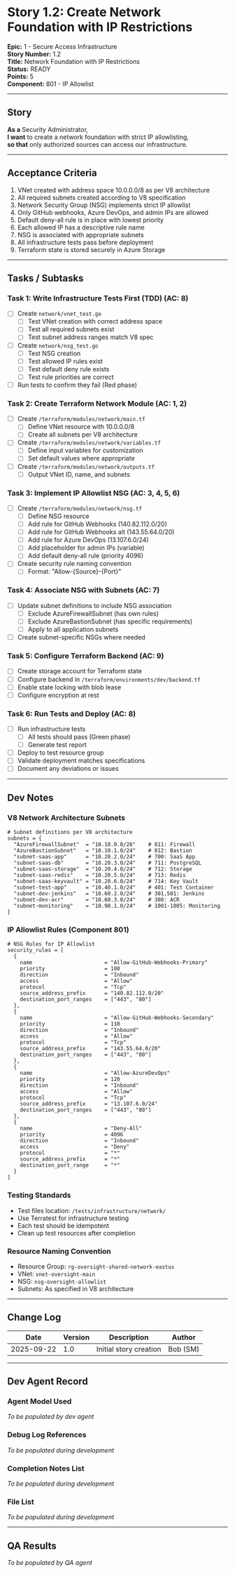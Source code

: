 # Story 1.2: Create Network Foundation with IP Restrictions

**Epic:** 1 - Secure Access Infrastructure  
**Story Number:** 1.2  
**Title:** Network Foundation with IP Restrictions  
**Status:** READY  
**Points:** 5  
**Component:** 801 - IP Allowlist  

---

## Story

**As a** Security Administrator,  
**I want** to create a network foundation with strict IP allowlisting,  
**so that** only authorized sources can access our infrastructure.

---

## Acceptance Criteria

1. VNet created with address space 10.0.0.0/8 as per V8 architecture
2. All required subnets created according to V8 specification
3. Network Security Group (NSG) implements strict IP allowlist
4. Only GitHub webhooks, Azure DevOps, and admin IPs are allowed
5. Default deny-all rule is in place with lowest priority
6. Each allowed IP has a descriptive rule name
7. NSG is associated with appropriate subnets
8. All infrastructure tests pass before deployment
9. Terraform state is stored securely in Azure Storage

---

## Tasks / Subtasks

### Task 1: Write Infrastructure Tests First (TDD) (AC: 8)
- [ ] Create `network/vnet_test.go`
  - [ ] Test VNet creation with correct address space
  - [ ] Test all required subnets exist
  - [ ] Test subnet address ranges match V8 spec
- [ ] Create `network/nsg_test.go`  
  - [ ] Test NSG creation
  - [ ] Test allowed IP rules exist
  - [ ] Test default deny rule exists
  - [ ] Test rule priorities are correct
- [ ] Run tests to confirm they fail (Red phase)

### Task 2: Create Terraform Network Module (AC: 1, 2)
- [ ] Create `/terraform/modules/network/main.tf`
  - [ ] Define VNet resource with 10.0.0.0/8
  - [ ] Create all subnets per V8 architecture
- [ ] Create `/terraform/modules/network/variables.tf`
  - [ ] Define input variables for customization
  - [ ] Set default values where appropriate
- [ ] Create `/terraform/modules/network/outputs.tf`
  - [ ] Output VNet ID, name, and subnets

### Task 3: Implement IP Allowlist NSG (AC: 3, 4, 5, 6)
- [ ] Create `/terraform/modules/network/nsg.tf`
  - [ ] Define NSG resource
  - [ ] Add rule for GitHub Webhooks (140.82.112.0/20)
  - [ ] Add rule for GitHub Webhooks alt (143.55.64.0/20)
  - [ ] Add rule for Azure DevOps (13.107.6.0/24)
  - [ ] Add placeholder for admin IPs (variable)
  - [ ] Add default deny-all rule (priority 4096)
- [ ] Create security rule naming convention
  - [ ] Format: "Allow-{Source}-{Port}"

### Task 4: Associate NSG with Subnets (AC: 7)
- [ ] Update subnet definitions to include NSG association
  - [ ] Exclude AzureFirewallSubnet (has own rules)
  - [ ] Exclude AzureBastionSubnet (has specific requirements)
  - [ ] Apply to all application subnets
- [ ] Create subnet-specific NSGs where needed

### Task 5: Configure Terraform Backend (AC: 9)
- [ ] Create storage account for Terraform state
- [ ] Configure backend in `/terraform/environments/dev/backend.tf`
- [ ] Enable state locking with blob lease
- [ ] Configure encryption at rest

### Task 6: Run Tests and Deploy (AC: 8)
- [ ] Run infrastructure tests
  - [ ] All tests should pass (Green phase)
  - [ ] Generate test report
- [ ] Deploy to test resource group
- [ ] Validate deployment matches specifications
- [ ] Document any deviations or issues

---

## Dev Notes

### V8 Network Architecture Subnets

```hcl
# Subnet definitions per V8 architecture
subnets = {
  "AzureFirewallSubnet"  = "10.10.0.0/26"    # 811: Firewall
  "AzureBastionSubnet"   = "10.10.1.0/24"    # 812: Bastion  
  "subnet-saas-app"      = "10.20.2.0/24"    # 700: SaaS App
  "subnet-saas-db"       = "10.20.3.0/24"    # 711: PostgreSQL
  "subnet-saas-storage"  = "10.20.4.0/24"    # 712: Storage
  "subnet-saas-redis"    = "10.20.5.0/24"    # 713: Redis
  "subnet-saas-keyvault" = "10.20.6.0/24"    # 714: Key Vault
  "subnet-test-app"      = "10.40.1.0/24"    # 401: Test Container
  "subnet-dev-jenkins"   = "10.60.2.0/24"    # 301,501: Jenkins
  "subnet-dev-acr"       = "10.60.3.0/24"    # 308: ACR
  "subnet-monitoring"    = "10.90.1.0/24"    # 1001-1005: Monitoring
}
```

### IP Allowlist Rules (Component 801)

```hcl
# NSG Rules for IP Allowlist
security_rules = [
  {
    name                       = "Allow-GitHub-Webhooks-Primary"
    priority                   = 100
    direction                  = "Inbound"
    access                     = "Allow"
    protocol                   = "Tcp"
    source_address_prefix      = "140.82.112.0/20"
    destination_port_ranges    = ["443", "80"]
  },
  {
    name                       = "Allow-GitHub-Webhooks-Secondary"  
    priority                   = 110
    direction                  = "Inbound"
    access                     = "Allow"
    protocol                   = "Tcp"
    source_address_prefix      = "143.55.64.0/20"
    destination_port_ranges    = ["443", "80"]
  },
  {
    name                       = "Allow-AzureDevOps"
    priority                   = 120
    direction                  = "Inbound"
    access                     = "Allow"
    protocol                   = "Tcp"
    source_address_prefix      = "13.107.6.0/24"
    destination_port_ranges    = ["443", "80"]
  },
  {
    name                       = "Deny-All"
    priority                   = 4096
    direction                  = "Inbound"
    access                     = "Deny"
    protocol                   = "*"
    source_address_prefix      = "*"
    destination_port_range     = "*"
  }
]
```

### Testing Standards
- Test files location: `/tests/infrastructure/network/`
- Use Terratest for infrastructure testing
- Each test should be idempotent
- Clean up test resources after completion

### Resource Naming Convention
- Resource Group: `rg-oversight-shared-network-eastus`
- VNet: `vnet-oversight-main`
- NSG: `nsg-oversight-allowlist`
- Subnets: As specified in V8 architecture

---

## Change Log

| Date | Version | Description | Author |
|------|---------|-------------|--------|
| 2025-09-22 | 1.0 | Initial story creation | Bob (SM) |

---

## Dev Agent Record

### Agent Model Used
_To be populated by dev agent_

### Debug Log References
_To be populated during development_

### Completion Notes List
_To be populated during development_

### File List
_To be populated during development_

---

## QA Results
_To be populated by QA agent_